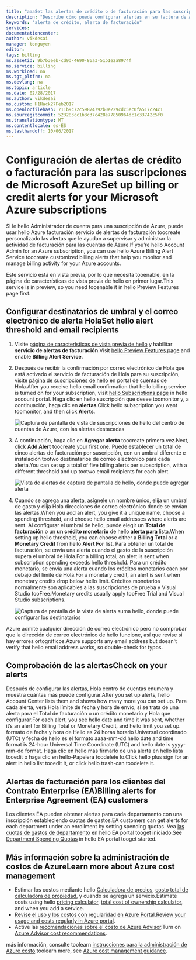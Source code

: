 ```yaml
---
title: "aaaSet las alertas de crédito o de facturación para las suscripciones de Azure | Documentos de Microsoft"
description: "Describe cómo puede configurar alertas en su factura de Azure para que pueda evitar sorpresas de facturación."
keywords: "alerta de crédito, alerta de facturación"
services: 
documentationcenter: 
author: vikdesai
manager: tonguyen
editor: 
tags: billing
ms.assetid: 9b7b3eeb-cd9d-4690-86a3-51b1e2a8974f
ms.service: billing
ms.workload: na
ms.tgt_pltfrm: na
ms.devlang: na
ms.topic: article
ms.date: 02/28/2017
ms.author: vikdesai
ms.custom: H1Hack27Feb2017
ms.openlocfilehash: 711b9c72c59874792b0e229cdc5ec0fa517c24c1
ms.sourcegitcommit: 523283cc1b3c37c428e77850964dc1c33742c5f0
ms.translationtype: MT
ms.contentlocale: es-ES
ms.lasthandoff: 10/06/2017
---
```

# <a name="set-up-billing-or-credit-alerts-for-your-microsoft-azure-subscriptions"></a><span data-ttu-id="84b56-104">Configuración de alertas de crédito o facturación para las suscripciones de Microsoft Azure</span><span class="sxs-lookup"><span data-stu-id="84b56-104">Set up billing or credit alerts for your Microsoft Azure subscriptions</span></span>
<span data-ttu-id="84b56-105">Si le hello Administrador de cuenta para una suscripción de Azure, puede usar hello Azure facturación servicio de alertas de facturación toocreate personalizado las alertas que le ayudan a supervisar y administrar la actividad de facturación para las cuentas de Azure.</span><span class="sxs-lookup"><span data-stu-id="84b56-105">If you’re hello Account Admin for an Azure subscription, you can use hello Azure Billing Alert Service toocreate customized billing alerts that help you monitor and manage billing activity for your Azure accounts.</span></span>

<span data-ttu-id="84b56-106">Este servicio está en vista previa, por lo que necesita tooenable, en la página de características de vista previa de hello en primer lugar.</span><span class="sxs-lookup"><span data-stu-id="84b56-106">This service is in preview, so you need tooenable it in hello Preview Features page first.</span></span>

## <a name="set-hello-alert-threshold-and-email-recipients"></a><span data-ttu-id="84b56-107">Configurar destinatarios de umbral y el correo electrónico de alerta Hola</span><span class="sxs-lookup"><span data-stu-id="84b56-107">Set hello alert threshold and email recipients</span></span>
1. <span data-ttu-id="84b56-108">Visite [página de características de vista previa de hello](https://account.windowsazure.com/PreviewFeatures) y habilitar **servicio de alertas de facturación**.</span><span class="sxs-lookup"><span data-stu-id="84b56-108">Visit [hello Preview Features page](https://account.windowsazure.com/PreviewFeatures) and enable **Billing Alert Service**.</span></span>

1. <span data-ttu-id="84b56-109">Después de recibir la confirmación por correo electrónico de Hola que está activado el servicio de facturación de Hola para su suscripción, visite [página de suscripciones de hello](https://account.windowsazure.com/Subscriptions) en portal de cuentas de Hola.</span><span class="sxs-lookup"><span data-stu-id="84b56-109">After you receive hello email confirmation that hello billing service is turned on for your subscription, visit [hello Subscriptions page](https://account.windowsazure.com/Subscriptions) in hello account portal.</span></span> <span data-ttu-id="84b56-110">Haga clic en hello suscripción que desee toomonitor y, a continuación, haga clic en **alertas**.</span><span class="sxs-lookup"><span data-stu-id="84b56-110">Click hello subscription you want toomonitor, and then click **Alerts**.</span></span>

    ![Captura de pantalla de vista de suscripciones de hello del centro de cuentas de Azure, con las alertas destacadas][Image1]

2. <span data-ttu-id="84b56-112">A continuación, haga clic en **Agregar alerta** toocreate primera vez.</span><span class="sxs-lookup"><span data-stu-id="84b56-112">Next, click **Add Alert** toocreate your first one.</span></span> <span data-ttu-id="84b56-113">Puede establecer un total de cinco alertas de facturación por suscripción, con un umbral diferente e instalación tootwo destinatarios de correo electrónico para cada alerta.</span><span class="sxs-lookup"><span data-stu-id="84b56-113">You can set up a total of five billing alerts per subscription, with a different threshold and up tootwo email recipients for each alert.</span></span>

    ![Vista de alertas de captura de pantalla de hello, donde puede agregar alerta][Image2]

3. <span data-ttu-id="84b56-115">Cuando se agrega una alerta, asígnele un nombre único, elija un umbral de gasto y elija Hola direcciones de correo electrónico donde se envían las alertas.</span><span class="sxs-lookup"><span data-stu-id="84b56-115">When you add an alert, you give it a unique name, choose a spending threshold, and choose hello email addresses where alerts are sent.</span></span> <span data-ttu-id="84b56-116">Al configurar el umbral de hello, puede elegir un **Total de facturación** o un **un crédito monetario** de hello **alerta para** lista.</span><span class="sxs-lookup"><span data-stu-id="84b56-116">When setting up hello threshold, you can choose either a **Billing Total** or a **Monetary Credit** from hello **Alert For** list.</span></span> <span data-ttu-id="84b56-117">Para obtener un total de facturación, se envía una alerta cuando el gasto de la suscripción supera el umbral de Hola.</span><span class="sxs-lookup"><span data-stu-id="84b56-117">For a billing total, an alert is sent when subscription spending exceeds hello threshold.</span></span> <span data-ttu-id="84b56-118">Para un crédito monetario, se envía una alerta cuando los créditos monetarios caen por debajo del límite de Hola.</span><span class="sxs-lookup"><span data-stu-id="84b56-118">For a monetary credit, an alert is sent when monetary credits drop below hello limit.</span></span> <span data-ttu-id="84b56-119">Créditos monetarios normalmente son aplicables a las suscripciones de prueba y Visual Studio tooFree.</span><span class="sxs-lookup"><span data-stu-id="84b56-119">Monetary credits usually apply tooFree Trial and Visual Studio subscriptions.</span></span>

    ![Captura de pantalla de la vista de alerta suma hello, donde puede configurar los destinatarios][Image3]

<span data-ttu-id="84b56-121">Azure admite cualquier dirección de correo electrónico pero no comprobar que la dirección de correo electrónico de hello funcione, así que revise si hay errores ortográficos.</span><span class="sxs-lookup"><span data-stu-id="84b56-121">Azure supports any email address but doesn't verify that hello email address works, so double-check for typos.</span></span>

## <a name="check-on-your-alerts"></a><span data-ttu-id="84b56-122">Comprobación de las alertas</span><span class="sxs-lookup"><span data-stu-id="84b56-122">Check on your alerts</span></span>
<span data-ttu-id="84b56-123">Después de configurar las alertas, Hola centro de cuentas enumera y muestra cuántas más puede configurar.</span><span class="sxs-lookup"><span data-stu-id="84b56-123">After you set up alerts, hello Account Center lists them and shows how many more you can set up.</span></span> <span data-ttu-id="84b56-124">Para cada alerta, verá Hola límite de fecha y hora de envío, si se trata de una alerta para el Total de facturación o un crédito monetario y Hola que configurar.</span><span class="sxs-lookup"><span data-stu-id="84b56-124">For each alert, you see hello date and time it was sent, whether it’s an alert for Billing Total or Monetary Credit, and hello limit you set up.</span></span> <span data-ttu-id="84b56-125">formato de fecha y hora de Hello es 24 horas horario Universal coordinado (UTC) y fecha de hello es el formato aaaa-mm-dd.</span><span class="sxs-lookup"><span data-stu-id="84b56-125">hello date and time format is 24-hour Universal Time Coordinate (UTC) and hello date is yyyy-mm-dd format.</span></span> <span data-ttu-id="84b56-126">Haga clic en hello más firmarlo de una alerta en hello lista tooedit o haga clic en hello-Papelera toodelete lo.</span><span class="sxs-lookup"><span data-stu-id="84b56-126">Click hello plus sign for an alert in hello list tooedit it, or click hello trash-can toodelete it.</span></span>

## <a name="billing-alerts-for-enterprise-agreement-ea-customers"></a><span data-ttu-id="84b56-127">Alertas de facturación para los clientes del Contrato Enterprise (EA)</span><span class="sxs-lookup"><span data-stu-id="84b56-127">Billing alerts for Enterprise Agreement (EA) customers</span></span>
<span data-ttu-id="84b56-128">Los clientes EA pueden obtener alertas para cada departamento con una inscripción estableciendo cuotas de gastos.</span><span class="sxs-lookup"><span data-stu-id="84b56-128">EA customers can get alerts for each department under an enrollment by setting spending quotas.</span></span> <span data-ttu-id="84b56-129">Vea [las cuotas de gastos de departamento](https://ea.azure.com/helpdocs/departmentSpendingQuotas) en hello EA portal tooget iniciado.</span><span class="sxs-lookup"><span data-stu-id="84b56-129">See [Department Spending Quotas](https://ea.azure.com/helpdocs/departmentSpendingQuotas) in hello EA portal tooget started.</span></span>

## <a name="learn-more-about-azure-cost-management"></a><span data-ttu-id="84b56-130">Más información sobre la administración de costos de Azure</span><span class="sxs-lookup"><span data-stu-id="84b56-130">Learn more about Azure cost management</span></span>
- <span data-ttu-id="84b56-131">Estimar los costos mediante hello [Calculadora de precios](https://azure.microsoft.com/pricing/calculator/), [costo total de calculadora de propiedad](https://aka.ms/azure-tco-calculator), y cuando se agrega un servicio.</span><span class="sxs-lookup"><span data-stu-id="84b56-131">Estimate costs using hello [pricing calculator](https://azure.microsoft.com/pricing/calculator/), [total cost of ownership calculator](https://aka.ms/azure-tco-calculator), and when you add a service.</span></span>
- <span data-ttu-id="84b56-132">[Revise el uso y los costos con regularidad en Azure Portal](billing-getting-started.md#costs).</span><span class="sxs-lookup"><span data-stu-id="84b56-132">[Review your usage and costs regularly in Azure portal](billing-getting-started.md#costs).</span></span>
- <span data-ttu-id="84b56-133">Active las [recomendaciones sobre el costo de Azure Advisor](../advisor/advisor-cost-recommendations.md).</span><span class="sxs-lookup"><span data-stu-id="84b56-133">Turn on [Azure Advisor cost recommendations](../advisor/advisor-cost-recommendations.md).</span></span>

<span data-ttu-id="84b56-134">más información, consulte toolearn [instrucciones para la administración de Azure costo](billing-getting-started.md).</span><span class="sxs-lookup"><span data-stu-id="84b56-134">toolearn more, see [Azure cost management guidance](billing-getting-started.md).</span></span>

[Image1]: ./media/azure-billing-set-up-alerts/billingalert1.png 
[Image2]: ./media/azure-billing-set-up-alerts/billingalert2.png
[Image3]: ./media/azure-billing-set-up-alerts/billingalerts3.png 
